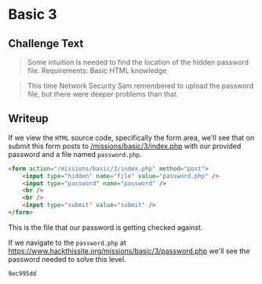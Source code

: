 # Basic 3

## Challenge Text

> Some intuition is needed to find the location of the hidden password file. Requirements: Basic HTML knowledge

> This time Network Security Sam remembered to upload the password file, but there were deeper problems than that.

## Writeup

If we view the ```HTML``` source code, specifically the form area, we'll see that on submit this form posts to [/missions/basic/3/index.php](https://www.hackthissite.org/missions/basic/3/index.php "Form Post URL") with our provided password and a file named ```password.php```.

```html
<form action="/missions/basic/3/index.php" method="post">
    <input type="hidden" name="file" value="password.php" />
    <input type="password" name="password" />
    <br />
    <br />
    <input type="submit" value="submit" />
</form>
```

This is the file that our password is getting checked against.

If we navigate to the ```password.php``` at https://www.hackthissite.org/missions/basic/3/password.php we'll see the password needed to solve this level.

```9ec995dd```
